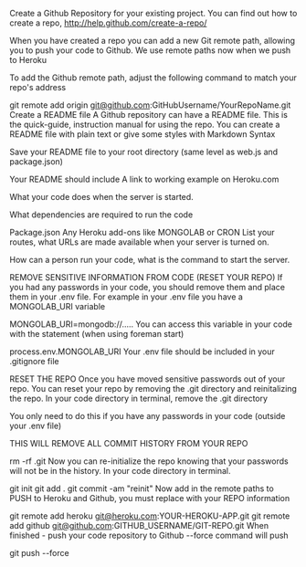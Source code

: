 Create a Github Repository for your existing project.
You can find out how to create a repo, http://help.github.com/create-a-repo/

When you have created a repo you can add a new Git remote path, allowing you to push your code to Github. We use remote paths now when we push to Heroku

To add the Github remote path, adjust the following command to match your repo's address

git remote add origin git@github.com:GitHubUsername/YourRepoName.git
Create a README file
A Github repository can have a README file. This is the quick-guide, instruction manual for using the repo. You can create a README file with plain text or give some styles with Markdown Syntax

Save your README file to your root directory (same level as web.js and package.json)

Your README should include
A link to working example on Heroku.com

What your code does when the server is started.

What dependencies are required to run the code

Package.json
Any Heroku add-ons like MONGOLAB or CRON
List your routes, what URLs are made available when your server is turned on.

How can a person run your code, what is the command to start the server.

REMOVE SENSITIVE INFORMATION FROM CODE (RESET YOUR REPO)
If you had any passwords in your code, you should remove them and place them in your .env file. For example in your .env file you have a MONGOLAB_URI variable

MONGOLAB_URI=mongodb://.....
You can access this variable in your code with the statement (when using foreman start)

process.env.MONGOLAB_URI
Your .env file should be included in your .gitignore file

RESET THE REPO
Once you have moved sensitive passwords out of your repo. You can reset your repo by removing the .git directory and reinitalizing the repo. In your code directory in terminal, remove the .git directory

You only need to do this if you have any passwords in your code (outside your .env file)

THIS WILL REMOVE ALL COMMIT HISTORY FROM YOUR REPO

rm -rf .git
Now you can re-initialize the repo knowing that your passwords will not be in the history. In your code directory in terminal.

git init
git add .
git commit -am "reinit"
Now add in the remote paths to PUSH to Heroku and Github, you must replace with your REPO information

git remote add heroku git@heroku.com:YOUR-HEROKU-APP.git
git remote add github git@github.com:GITHUB_USERNAME/GIT-REPO.git
When finished - push your code repository to Github
--force command will push

git push --force